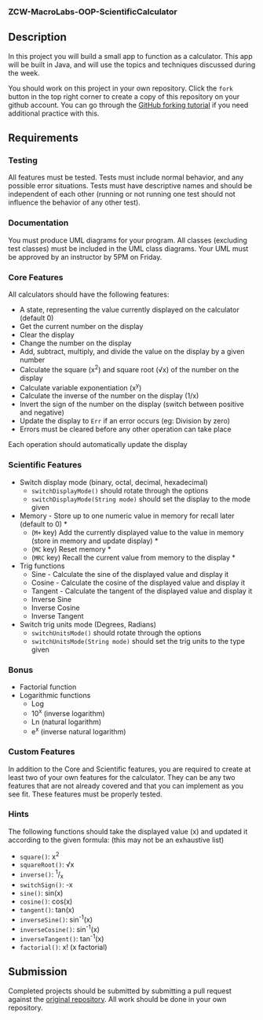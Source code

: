### ZCW-MacroLabs-OOP-ScientificCalculator


## Description

In this project you will build a small app to function as a calculator. This app  will be built in Java, and will use the topics and techniques discussed during the week.

You should work on this project in your own repository. Click the `fork` button in the top right corner to create a copy of this repository on your github account. You can go through the [GitHub forking tutorial](https://help.github.com/articles/fork-a-repo/) if you need additional practice with this.


## Requirements

### Testing

All features must be tested. Tests must include normal behavior, and any possible error situations. Tests must have descriptive names and should be independent of each other (running or not running one test should not influence the behavior of any other test).

### Documentation

You must produce UML diagrams for your program. All classes (excluding test classes) must be included in the UML class diagrams. Your UML must be approved by an instructor by 5PM on Friday.

### Core Features

All calculators should have the following features:

- A state, representing the value currently displayed on the calculator (default 0)
- Get the current number on the display
- Clear the display
- Change the number on the display
- Add, subtract, multiply, and divide the value on the display by a given number
- Calculate the square (x<sup>2</sup>) and square root (√x) of the number on the display
- Calculate variable exponentiation (x<sup>y</sup>)
- Calculate the inverse of the number on the display (1/x)
- Invert the sign of the number on the display (switch between positive and negative)
- Update the display to `Err` if an error occurs (eg: Division by zero)
- Errors must be cleared before any other operation can take place

Each operation should automatically update the display


### Scientific Features

- Switch display mode (binary, octal, decimal, hexadecimal)
  - `switchDisplayMode()` should rotate through the options
  - `switchDisplayMode(String mode)` should set the display to the mode given
- Memory - Store up to one numeric value in memory for recall later (default to 0) *
  - (`M+` key) Add the currently displayed value to the value in memory (store in memory and update display) *
  - (`MC` key) Reset memory *
  - (`MRC` key) Recall the current value from memory to the display *
- Trig functions
  - Sine - Calculate the sine of the displayed value and display it
  - Cosine - Calculate the cosine of the displayed value and display it
  - Tangent - Calculate the tangent of the displayed value and display it
  - Inverse Sine
  - Inverse Cosine
  - Inverse Tangent
- Switch trig units mode (Degrees, Radians)
  - `switchUnitsMode()` should rotate through the options
  - `switchUnitsMode(String mode)` should set the trig units to the type given

### Bonus
- Factorial function  
- Logarithmic functions
  - Log
  - 10<sup>x</sup> (inverse logarithm)
  - Ln (natural logarithm)
  - e<sup>x</sup> (inverse natural logarithm)



### Custom Features

In addition to the Core and Scientific features, you are required to create at least two of your own features for the calculator. They can be any two features that are not already covered and that you can implement as you see fit. These features must be properly tested.

### Hints

The following functions should take the displayed value (x) and updated it according to the given formula: (this may not be an exhaustive list)

- `square()`: x<sup>2</sup>
- `squareRoot()`: √x
- `inverse()`: <sup>1</sup>/<sub>x</sub>
- `switchSign()`: -x
- `sine()`: sin(x)
- `cosine()`: cos(x)
- `tangent()`: tan(x)
- `inverseSine()`: sin<sup>-1</sup>(x)
- `inverseCosine()`: sin<sup>-1</sup>(x)
- `inverseTangent()`: tan<sup>-1</sup>(x)
- `factorial()`: x! (x factorial)

## Submission

Completed projects should be submitted by submitting a pull request against the [original repository](https://git.zipcode.rocks/Cohort4.2/ZCW-MacroLabs-OOP-ScientificCalculator). All work should be done in your own repository.
